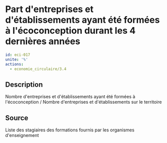 # Part d'entreprises et d'établissements ayant été formées à l'écoconception durant les 4 dernières années
```yaml
id: eci-017
unite: '%'
actions:
  - economie_circulaire/3.4
```
## Description
Nombre d'entreprises et d'établissements ayant été formées à l'écoconception / Nombre d'entreprises et d'établissements sur le territoire

## Source
Liste des stagiaires des formations fournis par les organismes d'enseignement

